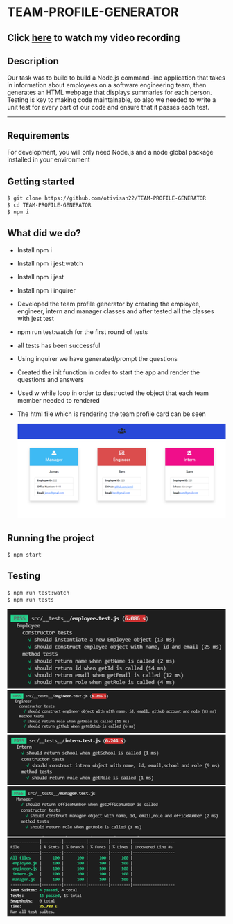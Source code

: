 # TEAM-PROFILE-GENERATOR

## Click [here](https://drive.google.com/file/d/1RT7uRCGHBfOVZU2XJFe_QtTTFuNgeiyh/view?usp=sharing) to watch my video recording

## Description

Our task was to build to build a Node.js command-line application that takes in information about employees on a software engineering team, then generates an HTML webpage that displays summaries for each person. Testing is key to making code maintainable, so also we needed to write a unit test for every part of our code and ensure that it passes each test.

---

## Requirements

For development, you will only need Node.js and a node global package installed in your environment

## Getting started

    $ git clone https://github.com/otivisan22/TEAM-PROFILE-GENERATOR
    $ cd TEAM-PROFILE-GENERATOR
    $ npm i

## What did we do?

- Install npm i
- Install npm i jest:watch
- Install npm i jest
- Install npm i inquirer
- Developed the team profile generator by creating the employee, engineer, intern and manager classes and after tested all the classes with jest test
- npm run test:watch for the first round of tests
- all tests has been successful
- Using inquirer we have generated/prompt the questions
- Created the init function in order to start the app and render the questions and answers
- Used w while loop in order to destructed the object that each team member needed to rendered
- The html file which is rendering the team profile card can be seen

  ![screenshot1](./src/images/cards.png)

## Running the project

    $ npm start

## Testing

    $ npm run test:watch
    $ npm run tests

![screenshot1](./src/images/employee.test.jpg)
![screenshot2](./src/images/engineer.test.jpg)
![screenshot3](./src/images/intern.test.jpg)
![screenshot4](./src/images/manager.test.jpg)
![screenshot5](./src/images/test1.jpg)
